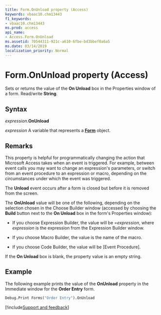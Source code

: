 ```yaml
---
title: Form.OnUnload property (Access)
keywords: vbaac10.chm13443
f1_keywords:
- vbaac10.chm13443
ms.prod: access
api_name:
- Access.Form.OnUnload
ms.assetid: 70544311-921c-a610-6fbe-bd3bbef0a6a5
ms.date: 03/14/2019
localization_priority: Normal
---
```



# Form.OnUnload property (Access)

Sets or returns the value of the **On Unload** box in the Properties window of a form. Read/write **String**.


## Syntax

_expression_.**OnUnload**

_expression_ A variable that represents a **[Form](Access.Form.md)** object.


## Remarks

This property is helpful for programmatically changing the action that Microsoft Access takes when an event is triggered. For example, between event calls you may want to change an expression's parameters, or switch from an event procedure to an expression or macro, depending on the circumstances under which the event was triggered. 

The **Unload** event occurs after a form is closed but before it is removed from the screen.

The **OnUnload** value will be one of the following, depending on the selection chosen in the Choose Builder window (accessed by choosing the **Build** button next to the **On Unload** box in the form's Properties window):

- If you choose Expression Builder, the value will be =_expression_, where _expression_ is the expression from the Expression Builder window.
    
- If you choose Macro Builder, the value is the name of the macro. 
    
- If you choose Code Builder, the value will be [Event Procedure]. 
    
If the **On Unload** box is blank, the property value is an empty string.


## Example

The following example prints the value of the **OnUnload** property in the Immediate window for the **Order Entry** form.

```vb
Debug.Print Forms("Order Entry").OnUnload
```




[!include[Support and feedback](~/includes/feedback-boilerplate.md)]